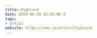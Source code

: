 ```yaml
---
title: Highcard
date: 2019-09-20 13:24:00 Z
tags:
- artist
website: https://amu.se/artist/highcard
---
```


